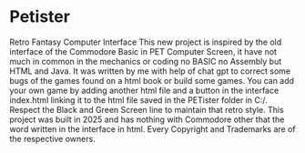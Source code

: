 # Petister
Retro Fantasy Computer Interface
This new project is inspired by the old interface of the Commodore Basic in PET Computer Screen, it have not much in common in the mechanics or coding no BASIC no Assembly but HTML and Java.
It was written by me with help of chat gpt to correct some bugs of the games found on a html book or build some games. You can add your own game by adding another html file and a button in the
interface index.html linking it to the html file saved in the PETister folder in C:/. Respect the Black and Green Screen line to maintain that retro style.
This project was built in 2025 and has nothing with Commodore other that the word written in the interface in html.
Every Copyright and Trademarks are of the respective owners.
